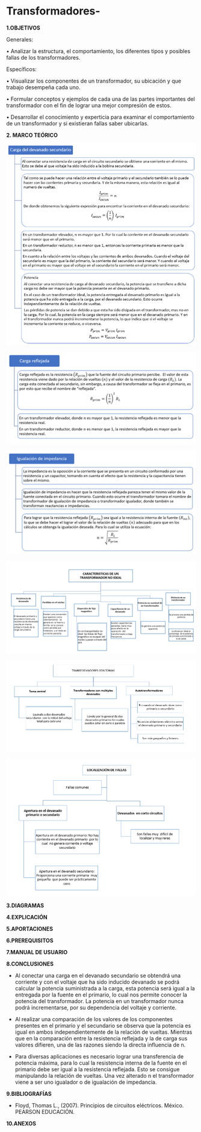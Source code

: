 # Transformadores-

**1.OBJETIVOS**

Generales:

•	Analizar la estructura, el comportamiento, los diferentes tipos y posibles fallas de los transformadores.

Específicos:

•	Visualizar los componentes de un transformador, su ubicación y que trabajo desempeña cada uno.

•	Formular conceptos y ejemplos de cada una de las partes importantes del transformador con el fin de lograr una mejor compresión de estos.

•	Desarrollar el conocimiento y experticia para examinar el comportamiento de un transformador y si existieran fallas saber ubicarlas. 

**2. MARCO TEÓRICO**

![Cap_14_1](https://github.com/Katherine01-Arevalo/Transformadores-/blob/main/img/Cap_14_1.png)

![Cap_14_2](https://github.com/Katherine01-Arevalo/Transformadores-/blob/main/img/Cap_14_2.png)

![Cap_14_3](https://github.com/Katherine01-Arevalo/Transformadores-/blob/main/img/Cap_14_3.png)

![caracteristicas](https://github.com/Katherine01-Arevalo/Transformadores-/blob/main/img/no%20ideal.PNG)

![transformadores](https://github.com/Katherine01-Arevalo/Transformadores-/blob/main/img/transformadores.PNG)

![localizacion](https://github.com/Katherine01-Arevalo/Transformadores-/blob/main/img/localizacion.PNG)


**3.DIAGRAMAS**

**4.EXPLICACIÓN**

**5.APORTACIONES**

**6.PREREQUISITOS**

**7.MANUAL DE USUARIO**

**8.CONCLUSIONES** 

- Al conectar una carga en el devanado secundario se obtendrá una corriente y con el voltaje que ha sido inducido devanado se podrá calcular la potencia suministrada a la carga, esta potencia será igual a la entregada por la fuente en el primario, lo cual nos permite conocer la potencia del transformador. La potencia en un transformador nunca podrá incrementarse, por su dependencia del voltaje y corriente.

- Al realizar una comparación de los valores de los componentes presentes en el primario y el secundario se observa que la potencia es igual en ambos independientemente de la relación de vueltas. Mientras que en la comparación entre la resistencia reflejada y la de carga sus valores difieren, una de las razones siendo la directa influencia de n.

- Para diversas aplicaciones es necesario lograr una transferencia de potencia máxima, para lo cual la resistencia interna de la fuente en el primario debe ser igual a la resistencia reflejada. Esto se consigue manipulando la relación de vueltas. Una vez alterado n el transformador viene a ser uno igualador o de igualación de impedancia. 

**9.BIBLIOGRAFÍAS**

- Floyd, Thomas L., (2007). Principios de circuitos eléctricos. México. PEARSON EDUCACIÓN.

**10.ANEXOS**
 
